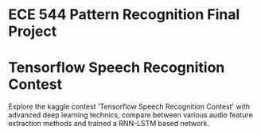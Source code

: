 # ECE 544 Pattern Recognition Final Project
# Tensorflow Speech Recognition Contest

Explore the kaggle contest 'Tensorflow Speech Recognition Contest' with advanced deep learning technics, compare between various audio feature extraction methods and trained a RNN-LSTM based network.
